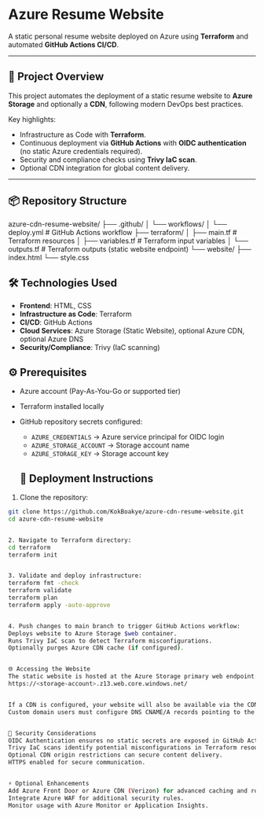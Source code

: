 # Azure Resume Website

A static personal resume website deployed on Azure using **Terraform** and automated **GitHub Actions CI/CD**.

---

## 🚀 Project Overview

This project automates the deployment of a static resume website to **Azure Storage** and optionally a **CDN**, following modern DevOps best practices.  

Key highlights:

- Infrastructure as Code with **Terraform**.
- Continuous deployment via **GitHub Actions** with **OIDC authentication** (no static Azure credentials required).
- Security and compliance checks using **Trivy IaC scan**.
- Optional CDN integration for global content delivery.

---

## 📦 Repository Structure

azure-cdn-resume-website/
├── .github/
│ └── workflows/
│ └── deploy.yml # GitHub Actions workflow
├── terraform/
│ ├── main.tf # Terraform resources 
│ ├── variables.tf # Terraform input variables
│ └── outputs.tf # Terraform outputs (static website endpoint)
└── website/
├── index.html
└── style.css


## 🛠 Technologies Used

- **Frontend**: HTML, CSS  
- **Infrastructure as Code**: Terraform  
- **CI/CD**: GitHub Actions  
- **Cloud Services**: Azure Storage (Static Website), optional Azure CDN, optional Azure DNS  
- **Security/Compliance**: Trivy (IaC scanning)  

## ⚙️ Prerequisites

- Azure account (Pay-As-You-Go or supported tier)  
- Terraform installed locally  
- GitHub repository secrets configured:
  - `AZURE_CREDENTIALS` → Azure service principal for OIDC login  
  - `AZURE_STORAGE_ACCOUNT` → Storage account name  
  - `AZURE_STORAGE_KEY` → Storage account key 

  ## 🔧 Deployment Instructions

1. Clone the repository:
```bash
git clone https://github.com/KokBoakye/azure-cdn-resume-website.git
cd azure-cdn-resume-website


2. Navigate to Terraform directory:
cd terraform
terraform init


3. Validate and deploy infrastructure:
terraform fmt -check
terraform validate
terraform plan
terraform apply -auto-approve


4. Push changes to main branch to trigger GitHub Actions workflow:
Deploys website to Azure Storage $web container.
Runs Trivy IaC scan to detect Terraform misconfigurations.
Optionally purges Azure CDN cache (if configured).


🌐 Accessing the Website
The static website is hosted at the Azure Storage primary web endpoint:
https://<storage-account>.z13.web.core.windows.net/


If a CDN is configured, your website will also be available via the CDN endpoint for faster global delivery.
Custom domain users must configure DNS CNAME/A records pointing to the CDN or storage endpoint.


🔐 Security Considerations
OIDC Authentication ensures no static secrets are exposed in GitHub Actions.
Trivy IaC scans identify potential misconfigurations in Terraform resources.
Optional CDN origin restrictions can secure content delivery.
HTTPS enabled for secure communication.


⚡ Optional Enhancements
Add Azure Front Door or Azure CDN (Verizon) for advanced caching and routing.
Integrate Azure WAF for additional security rules.
Monitor usage with Azure Monitor or Application Insights.